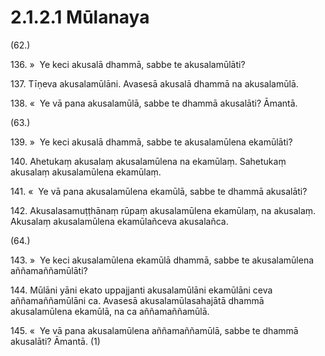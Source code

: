 

# 2.1.2.1 Mūlanaya





(62.)

136\. »  Ye keci akusalā dhammā, sabbe te akusalamūlāti?

137\. Tīṇeva akusalamūlāni. Avasesā akusalā dhammā na akusalamūlā.

138\. «  Ye vā pana akusalamūlā, sabbe te dhammā akusalāti? Āmantā.

(63.)

139\. »  Ye keci akusalā dhammā, sabbe te akusalamūlena ekamūlāti?

140\. Ahetukaṃ akusalaṃ akusalamūlena na ekamūlaṃ. Sahetukaṃ akusalaṃ akusalamūlena ekamūlaṃ.

141\. «  Ye vā pana akusalamūlena ekamūlā, sabbe te dhammā akusalāti?

142\. Akusalasamuṭṭhānaṃ rūpaṃ akusalamūlena ekamūlaṃ, na akusalaṃ. Akusalaṃ akusalamūlena ekamūlañceva akusalañca.

(64.)

143\. »  Ye keci akusalamūlena ekamūlā dhammā, sabbe te akusalamūlena aññamaññamūlāti?

144\. Mūlāni yāni ekato uppajjanti akusalamūlāni ekamūlāni ceva aññamaññamūlāni ca. Avasesā akusalamūlasahajātā dhammā akusalamūlena ekamūlā, na ca aññamaññamūlā.

145\. «  Ye vā pana akusalamūlena aññamaññamūlā, sabbe te dhammā akusalāti? Āmantā. (1)



